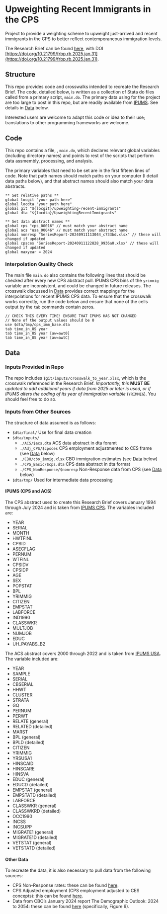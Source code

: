 # Upweighting Recent Immigrants in the CPS
Project to provide a weighting scheme to upweight just-arrived and recent immigrants in the CPS to better reflect contemporaneous immigration levels.

The Research Brief can be found [here](https://www.philadelphiafed.org/the-economy/macroeconomics/delayed-sampling-of-recent-immigrants-in-the-current-population-survey), with DOI [https://doi.org/10.21799/frbp.rb.2025.jan.31](https://doi.org/10.21799/frbp.rb.2025.jan.31).

## Structure
This repo provides code and crosswalks intended to recreate the Research Brief. The code, detailed below, is written as a collection of Stata do files called from a primary script, `main.do`. The primary data using for the project are too large to post in this repo, but are readily available from [IPUMS](https://www.ipums.org/). See details in [Data](#data) below.

Interested users are welcome to adapt this code or idea to their use; translations to other programming frameworks are welcome.

## Code

This repo contains a file, , `main.do`, which declares relevant global variables (including directory names) and points to rest of the scripts that perform data assmembly, processing, and analysis. 

The primary variables that need to be set are in the first fifteen lines of code. Note that path names should match paths on your computer (I detail data paths below), and that abstract names should also match your data abstracts.
```
** Set relative paths **
global locgit "your path here"
global locdta "your path here"
global git "${locgit}/upweighting-recent-immigrants"
global dta "${locdta}/UpweightingRecentImmigrants"

** Set data abstract names **
global cps "cps_00016" // must match your abstract name
global acs "usa_00046" // must match your abstract name
global nonresp "SeriesReport-20240911113044_c733bd.xlsx" // these will changed if updated
global cpsces "SeriesReport-20240911122828_9936a0.xlsx" // these will changed if updated
global maxyear = 2024
```

### Interpolation Quality Check

The main file  `main.do` also contains the following lines that should be checked after every new CPS abstract pull. IPUMS CPS bins of the `yrimmig` variable are inconsistent, and could be changed in future releases. The crosswalk discussed in [Data](#data) provides correct mappings for the interpolations for recent IPUMS CPS data. To ensure that the crosswalk works correctly, run the code below and ensure that none of the cells output by the `tab` commands contain zeros.

```
// CHECK THIS EVERY TIME! ENSURE THAT IPUMS HAS NOT CHANGED
// None of the output values should be 0
use $dta/tmp/cps_imm_base.dta
tab time_in_US year 
tab time_in_US year [aw=awt0] 
tab time_in_US year [aw=awtC] 
```


## Data

### Inputs Provided in Repo

The repo includes `$git/inputs/crosswalk_to_year.xlsx`, which is the crosswalk referenced in the Research Brief. *Importantly, this* **MUST BE** *updated to add additional years if data from 2025 or later is used, or if IPUMS alters the coding of its year of immigration variable* (`YRIMMIG`). You should feel free to do so. 

### Inputs from Other Sources

The structure of data assumed is as follows:
- `$dta/final/` Use for final data creation
- `$dta/inputs/`
  - `./ACS/$acs.dta` ACS data abstract in dta foramt
  - `./Adj_CPS/$cpsces` CPS employment adjustmented to CES frame (see [Data](#data) below)
  - `./CBO/cbo_immig.xlsx` CBO immigration estimates (see [Data](#data) below)
  - `./CPS_Basic/$cps.dta` CPS data abstract in dta format
  - `./CPS_NonResponse/$nonresp` Non-Response data from CPS (see [Data](#data) below)
- `$dta/tmp/` Used for intermediate data processing


#### IPUMS (CPS and ACS)

The CPS abstract used to create this Research Brief covers January 1994 through July 2024 and is taken from [IPUMS CPS](https://cps.ipums.org/cps/). The variables included are:
- YEAR
- SERIAL
- MONTH
- HWTFINL
- CPSID
- ASECFLAG
- PERNUM
- WTFINL
- CPSIDV
- CPSIDP
- AGE
- SEX
- POPSTAT
- BPL
- YRIMMIG
- CITIZEN
- EMPSTAT
- LABFORCE
- IND1990
- CLASSWKR
- MULTJOB
- NUMJOB
- EDUC
- UH_PAYABS_B2


The ACS abstract covers 2000 through 2022 and is taken from [IPUMS USA](https://usa.ipums.org/usa/). The variable included are:

- YEAR
- SAMPLE
- SERIAL
- CBSERIAL
- HHWT
- CLUSTER
- STRATA
- GQ
- PERNUM
- PERWT
- RELATE (general)
- RELATED (detailed)
- MARST
- BPL (general)
- BPLD (detailed)
- CITIZEN
- YRIMMIG
- YRSUSA1
- HINSCAID
- HINSCARE
- HINSVA
- EDUC (general)
- EDUCD (detailed)
- EMPSTAT (general)
- EMPSTATD (detailed)
- LABFORCE
- CLASSWKR (general)
- CLASSWKRD (detailed)
- OCC1990
- INCSS
- INCSUPP
- MIGRATE1 (general)
- MIGRATE1D (detailed)
- VETSTAT (general)
- VETSTATD (detailed)

#### Other Data

To recreate the data, it is also necessary to pull data from the following sources:

- CPS Non-Response rates: these can be found [here](https://data.bls.gov/timeseries/LNU09300000&years_option=all_years).
- CPS Adjusted employment (CPS employment adjusted to CES concepts): this can be found [here](https://data.bls.gov/timeseries/LNS16000000&years_option=all_years).
- Data from CBO’s January 2024 report The Demographic Outlook: 2024 to 2054: these can be found [here](www.cbo.gov/publication/59697) (specifically, Figure 6).
